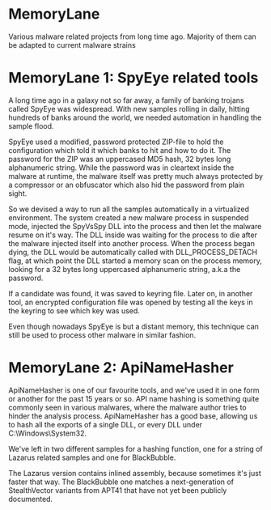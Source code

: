 # MemoryLane
Various malware related projects from long time ago. Majority of them can be adapted to current malware strains


# MemoryLane 1: SpyEye related tools
A long time ago in a galaxy not so far away, a family of banking trojans called SpyEye was widespread. With new samples rolling in daily,
hitting hundreds of banks around the world, we needed automation in handling the sample flood.

SpyEye used a modified, password protected ZIP-file to hold the configuration which told it which banks to hit and how to do it. The password
for the ZIP was an uppercased MD5 hash, 32 bytes long alphanumeric string. While the password was in cleartext inside the malware at runtime,
the malware itself was pretty much always protected by a compressor or an obfuscator which also hid the password from plain sight.

So we devised a way to run all the samples automatically in a virtualized environment. The system created a new malware process in suspended mode,
injected the SpyVsSpy DLL into the process and then let the malware resume on it's way. The DLL inside was waiting for the process to die after the
malware injected itself into another process. When the process began dying, the DLL would be automatically called with DLL_PROCESS_DETACH flag, at
which point the DLL started a memory scan on the process memory, looking for a 32 bytes long uppercased alphanumeric string, a.k.a the password.

If a candidate was found, it was saved to keyring file. Later on, in another tool, an encrypted configuration file was opened by testing all the keys
in the keyring to see which key was used.

Even though nowadays SpyEye is but a distant memory, this technique can still be used to process other malware in similar fashion. 

# MemoryLane 2: ApiNameHasher
ApiNameHasher is one of our favourite tools, and we've used it in one form or another for the past 15 years or so. API name hashing is something
quite commonly seen in various malwares, where the malware author tries to hinder the analysis process. ApiNameHasher has a good base, allowing us to
hash all the exports of a single DLL, or every DLL under C:\Windows\System32.

We've left in two different samples for a hashing function, one for a string of Lazarus related samples and one for BlackBubble.

The Lazarus version contains inlined assembly, because sometimes it's just faster that way. The BlackBubble one matches a next-generation of StealthVector
variants from APT41 that have not yet been publicly documented.
